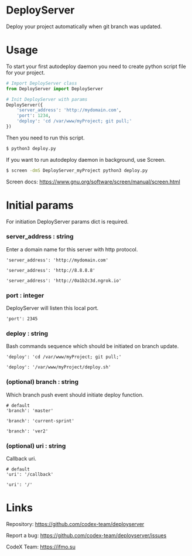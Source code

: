 # DeployServer
Deploy your project automatically when git branch was updated.

# Usage
To start your first autodeploy daemon you need to create python script file for your project.

```python
# Import DeployServer class
from DeployServer import DeployServer

# Init DeployServer with params
DeployServer({
    'server_address': 'http://mydomain.com',
    'port': 1234,
    'deploy': 'cd /var/www/myProject; git pull;'
})
```

Then you need to run this script.
```bash
$ python3 deploy.py
```

If you want to run autodeploy daemon in background, use Screen.
```bash
$ screen -dmS DeployServer_myProject python3 deploy.py
```
Screen docs: https://www.gnu.org/software/screen/manual/screen.html

# Initial params
For initiation DeployServer params dict is required.


### server_address : string
Enter a domain name for this server with http protocol.
```
'server_address': 'http://mydomain.com'
```
```
'server_address': 'http://8.8.8.8'
```
```
'server_address': 'http://0a1b2c3d.ngrok.io'
```

### port : integer
DeployServer will listen this local port.
```
'port': 2345
```

### deploy : string
Bash commands sequence which should be initiated on branch update.
```
'deploy': 'cd /var/www/myProject; git pull;'
```
```
'deploy': '/var/www/myProject/deploy.sh'
```

### (optional) branch : string
Which branch push event should initiate deploy function.
```
# default
'branch': 'master'
```
```
'branch': 'current-sprint'
```
```
'branch': 'ver2'
```

### (optional) uri : string
Callback uri.
```
# default
'uri': '/callback'
```
```
'uri': '/'
```

# Links

Repository: https://github.com/codex-team/deployserver

Report a bug: https://github.com/codex-team/deployserver/issues

CodeX Team: https://ifmo.su
